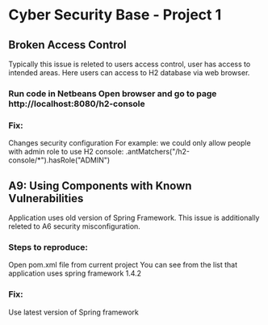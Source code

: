 <H1> Cyber Security Base - Project 1 </H1>

<H2> Broken Access Control </H2>

Typically this issue is releted to users access control, user has access to intended areas. Here users can access to H2 database via web browser.

<H3 Steps to reproduce: </H3>
Run code in Netbeans
Open browser and go to page http://localhost:8080/h2-console

<H3> Fix: </H3>
Changes security configuration
For example: we could only allow people with admin role to use H2 console: 
.antMatchers("/h2-console/*").hasRole("ADMIN")

<H2> A9: Using Components with Known Vulnerabilities </H2>

Application uses old version of Spring Framework. This issue is additionally releted to A6 security misconfiguration.

<H3> Steps to reproduce: </H3>
Open pom.xml file from current project
You can see from the list that application uses spring framework 1.4.2

<H3> Fix: </H3>
Use latest version of Spring framework